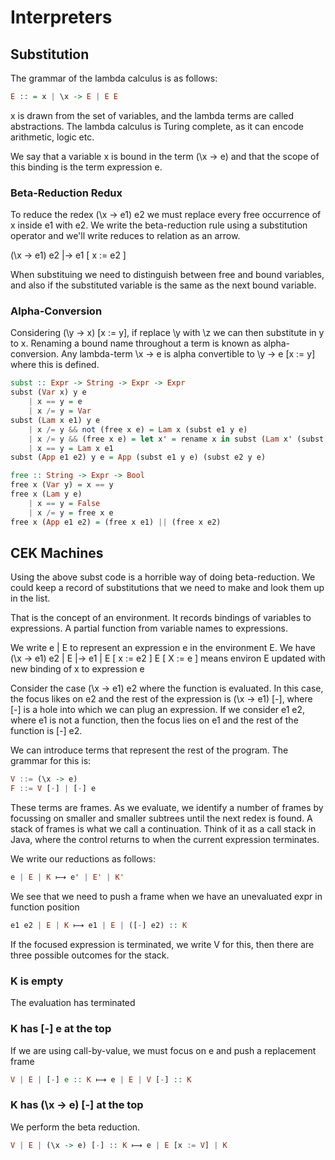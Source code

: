 # Interpreters

## Substitution

The grammar of the lambda calculus is as follows:

``` haskell
E :: = x | \x -> E | E E
```

x is drawn from the set of variables, and the lambda terms are called abstractions.
The lambda calculus is Turing complete, as it can encode arithmetic, logic etc.

We say that a variable x is bound in the term (\x -> e) and that the scope of this binding is the term expression e. 

### Beta-Reduction Redux

To reduce the redex (\x -> e1) e2 we must replace every free occurrence of x inside e1 with e2.
We write the beta-reduction rule using a substitution operator and we'll write reduces to relation as an arrow.

(\x -> e1) e2 |-> e1 [ x := e2 ]

When substituing we need to distinguish between free and bound variables, and also if the substituted variable is the same as the next bound variable.

### Alpha-Conversion

Considering (\y -> x) [x := y], if replace \y with \z we can then substitute in y to x. Renaming a bound name throughout a term is known as alpha-conversion.
Any lambda-term \x -> e is alpha convertible to \y -> e [x := y] where this is defined.

``` haskell
subst :: Expr -> String -> Expr -> Expr
subst (Var x) y e
    | x == y = e
    | x /= y = Var
subst (Lam x e1) y e
    | x /= y && not (free x e) = Lam x (subst e1 y e)
    | x /= y && (free x e) = let x' = rename x in subst (Lam x' (subst e1 x (Var x'))) y e
    | x == y = Lam x e1
subst (App e1 e2) y e = App (subst e1 y e) (subst e2 y e)

free :: String -> Expr -> Bool
free x (Var y) = x == y
free x (Lam y e)
    | x == y = False
    | x /= y = free x e
free x (App e1 e2) = (free x e1) || (free x e2)
```

## CEK Machines

Using the above subst code is a horrible way of doing beta-reduction.
We could keep a record of substitutions that we need to make and look them up in the list.

That is the concept of an environment. It records bindings of variables to expressions. A partial function from variable names to expressions.

We write e | E to represent an expression e in the environment E.
We have (\x -> e1) e2 | E |-> e1 | E [ x := e2 ]
E [ X := e ] means environ E updated with new binding of x to expression e

Consider the case (\x -> e1) e2 where the function is evaluated. In this case, the focus likes on e2 and the rest of the expression is (\x -> e1) [-], where [-] is a hole into which we can plug an expression.
If we consider e1 e2, where e1 is not a function, then the focus lies on e1 and the rest of the function is [-] e2.

We can introduce terms that represent the rest of the program.
The grammar for this is:

``` haskell
V ::= (\x -> e)
F ::= V [-] | [-] e
```

These terms are frames.
As we evaluate, we identify a number of frames by focussing on smaller and smaller subtrees until the next redex is found.
A stack of frames is what we call a continuation.
Think of it as a call stack in Java, where the control returns to when the current expression terminates.

We write our reductions as follows:

```haskell
e | E | K ⟼ e' | E' | K'
```

We see that we need to push a frame when we have an unevaluated expr in function position

```haskell
e1 e2 | E | K ⟼ e1 | E | ([-] e2) :: K
```

If the focused expression is terminated, we write V for this, then there are three possible outcomes for the stack.

### K is empty

The evaluation has terminated

### K has [-] e at the top

If we are using call-by-value, we must focus on e and push a replacement frame

```haskell
V | E | [-] e :: K ⟼ e | E | V [-] :: K
```

### K has (\x -> e) [-] at the top

We perform the beta reduction.

``` haskell
V | E | (\x -> e) [-] :: K ⟼ e | E [x := V] | K
```

